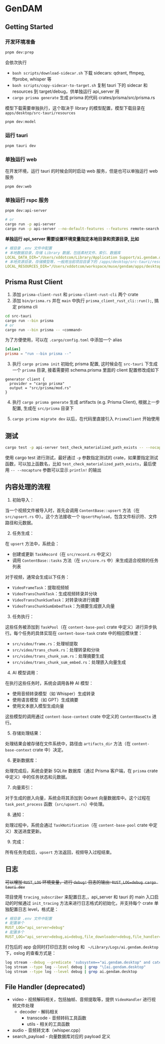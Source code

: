 # GenDAM

## Getting Started

### 开发环境准备

```bash
pnpm dev:prep
```

会依次执行

- `bash scripts/download-sidecar.sh` 下载 sidecars: qdrant, ffmpeg, ffprobe, whisper 等
- `bash scripts/copy-sidecar-to-target.sh` 复制 tauri 下的 sidecar 和 resources 到 target/debug，供单独运行 api_server 用
- `cargo prisma generate` 生成 prisma 的代码 crates/prisma/src/prisma.rs

模型下载需要单独执行，这个取决于 library 的模型配置，模型下载目录在 `apps/desktop/src-tauri/resources`

```bash
pnpm dev:model
```

### 运行 tauri

```bash
pnpm tauri dev
```

### 单独运行 web

在开发环境，运行 tauri 的时候会同时启动 web 服务，但是也可以单独运行 web 服务

```bash
pnpm dev:web
```

### 单独运行 rspc 服务

```bash
pnpm dev:api-server

# or
cargo run -p api-server
cargo run -p api-server --no-default-features --features remote-search # 使用 remote surrealdb 进行搜索，方便调试
```

**单独运行 api_server 需要设置环境变量指定本地目录和资源目录, 比如**

```yaml
# 根目录 .env 文件中配置
# 本地数据目录，存储 Library 数据，包括素材文件、索引、数据库
LOCAL_DATA_DIR="/Users/xddotcom/Library/Application Support/ai.gendam.desktop"
# 本地资源目录，存储模型等，一般用当前项目目录下的 /apps/desktop/src-tauri/resources
LOCAL_RESOURCES_DIR="/Users/xddotcom/workspace/muse/gendam/apps/desktop/src-tauri/resources"
```

## Prisma Rust Client

1. 添加 `prisma-client-rust` 和 `prisma-client-rust-cli` 两个 crate
2. 添加 `bin/prisma.rs` 并在 `main` 中执行 `prisma_client_rust_cli::run();`, 搞定 prisma cli

```bash
cd src-tauri
cargo run --bin prisma
# or
cargo run --bin prisma -- <command>
```

为了方便使用，可以在 `.cargo/config.toml` 中添加一个 alias

```toml
[alias]
prisma = "run --bin prisma --"
```

3. 执行 `cargo prisma init` 初始化 prisma 配置, 这时候会在 `src-tauri` 下生成一个 `prisma` 目录, 接着需要把 schema.prisma 里面的 client 配置修改成如下

```prisma
generator client {
  provider = "cargo prisma"
  output = "src/prisma/mod.rs"
}
```

4. 执行 `cargo prisma generate` 生成 artifacts (e.g. Prisma Client), 根据上一步配置, 生成在 `src/prisma` 目录下

5. `cargo prisma migrate dev` 以后，在代码里直接引入 `PrismaClient` 开始使用

## 测试

```bash
cargo test -p api-server test_check_materialized_path_exists -- --nocapture
```

使用 cargo test 进行测试，最好通过 `-p` 参数指定测试的 crate，如果要指定测试函数，可以加上函数名，比如 `test_check_materialized_path_exists`，最后使用 `-- --nocapture` 参数可以显示 `println!` 的输出

## 内容处理的流程

1. 初始导入：

当一个视频文件被导入时，首先会调用 `ContentBase::upsert` 方法（在 `src/upsert.rs` 中）。这个方法接收一个 `UpsertPayload`，包含文件标识符、文件路径和元数据。

2. 任务生成：

在 `upsert` 方法中，系统会：

- 创建或更新 `TaskRecord`（在 `src/record.rs` 中定义）
- 调用 `ContentBase::tasks` 方法（在 `src/core.rs` 中）来生成适合视频的任务列表

对于视频，通常会生成以下任务：

- `VideoFrameTask`：提取视频帧
- `VideoTransChunkTask`：生成视频转录并分块
- `VideoTransChunkSumTask`：对转录块进行摘要
- `VideoTransChunkSumEmbedTask`：为摘要生成嵌入向量

3. 任务执行：

这些任务被添加到 `TaskPool`（在 `content-base-pool` crate 中定义）进行异步执行。每个任务的具体实现在 `content-base-task` crate 中的相应模块里：

- `src/video/frame.rs`：处理帧提取
- `src/video/trans_chunk.rs`：处理转录和分块
- `src/video/trans_chunk_sum.rs`：处理摘要生成
- `src/video/trans_chunk_sum_embed.rs`：处理嵌入向量生成

4. AI 模型调用：

在执行这些任务时，系统会调用各种 AI 模型：

- 使用音频转录模型（如 Whisper）生成转录
- 使用语言模型（如 GPT）生成摘要
- 使用文本嵌入模型生成向量

这些模型的调用通过 `content-base-context` crate 中定义的 `ContentBaseCtx` 进行。

5. 存储处理结果：

处理结果会被存储在文件系统中，路径由 `artifacts_dir` 方法（在 `content-base-context` crate 中）决定。

6. 更新数据库：

处理完成后，系统会更新 SQLite 数据库（通过 Prisma 客户端，在 `prisma` crate 中定义）中的任务状态和元数据。

7. 向量索引：

对于生成的嵌入向量，系统会将其添加到 Qdrant 向量数据库中。这个过程在 `task_post_process` 函数（`src/upsert.rs`）中处理。

8. 通知：

处理过程中，系统会通过 `TaskNotification`（在 `content-base-pool` crate 中定义）发送进度更新。

9. 完成：

所有任务完成后，`upsert` 方法返回，视频导入过程结束。

## 日志

~~可以增加 `RUST_LOG` 环境变量，进行 `debug!` 日志的输出: `RUST_LOG=debug cargo tauri dev`~~

项目使用 `tracing_subscriber` 来配置日志,，api_server 和 tauri 的 main 入口启动的时候通过 `init_tracing` 方法来进行日志格式的初始化，并支持每个 crate 单独配置日志 level，格式是：

```yaml
# 根目录 .env 文件中配置
# 配置单个
RUST_LOG="api_server=debug"
# 配置多个
RUST_LOG="api_server=debug,ai=debug,file_downloader=debug,file_handler=debug,muse_desktop=debug,content_library=debug"
```

打包后的 app 会同时打印日志到 oslog 和 ` ~/Library/Logs/ai.gendam.desktop` 下，oslog 的查看方式是：

```bash
log stream --debug --predicate 'subsystem=="ai.gendam.desktop" and category=="default"'
log stream --type log --level debug | grep "\[ai.gendam.desktop"
log stream --type log --level debug | grep ai.gendam.desktop
```

## File Handler (deprecated)

- video - 视频解码相关，包括抽帧、音频提取等，提供 `VideoHandler` 进行视频文件处理
  - decoder - 解码相关
    - transcode - 音频转码工具函数
    - utils - 相关的工具函数
- audio - 音频转文本（whisper.cpp）
- search_payload - 向量数据库对应的 payload 定义
